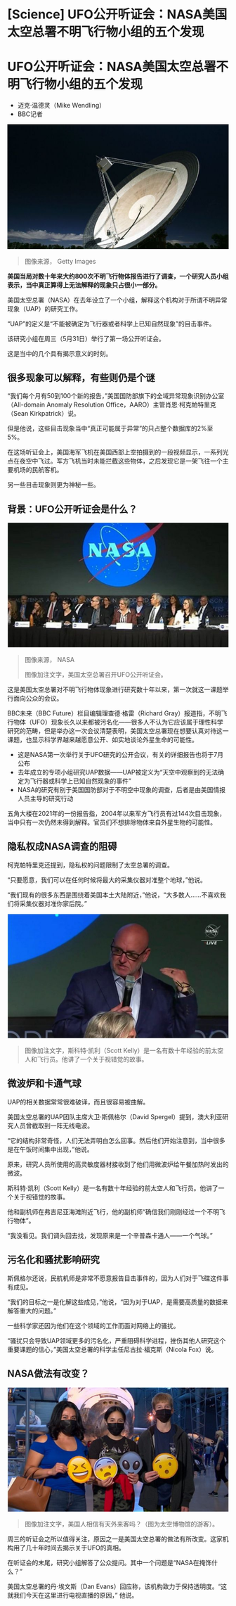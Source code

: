 # [Science] UFO公开听证会：NASA美国太空总署不明飞行物小组的五个发现

#  UFO公开听证会：NASA美国太空总署不明飞行物小组的五个发现

  * 迈克·温德灵（Mike Wendling） 
  * BBC记者 


![太空碟](_129872124_gettyimages-72276225.jpg)

> 图像来源，  Getty Images

**美国当局对数十年来大约800次不明飞行物体报告进行了调查，一个研究人员小组表示，当中真正算得上无法解释的现象只占很小一部分。**

美国太空总署（NASA）在去年设立了一个小组，解释这个机构对于所谓不明异常现象（UAP）的研究工作。

“UAP”的定义是“不能被确定为飞行器或者科学上已知自然现象”的目击事件。

该研究小组在周三（5月31日）举行了第一场公开听证会。

这是当中的几个具有揭示意义的时刻。

##  很多现象可以解释，有些则仍是个谜

“我们每个月有50到100个新的报告，”美国国防部旗下的全域异常现象识别办公室（All-domain Anomaly Resolution Office，AARO）主管肖恩·柯克帕特里克（Sean Kirkpatrick）说。

但是他说，这些目击现象当中“真正可能属于异常”的只占整个数据库的2%至5%。

在这场听证会上，美国海军飞机在美国西部上空拍摄到的一段视频显示，一系列光点在夜空中飞过。军方飞机当时未能拦截这些物体，之后发现它是一架飞往一个主要机场的民航客机。

另一些目击现象则更为神秘一些。

##  背景：UFO公开听证会是什么？

![美国太空总署召开UFO公开听证会。](_129951340_nasa.jpg)

> 图像来源，  NASA
>
> 图像加注文字，美国太空总署召开UFO公开听证会。

这是美国太空总署对不明飞行物体现象进行研究数十年以来，第一次就这一课题举行面向公众的会议。

BBC未来（BBC Future）栏目编辑理查德·格雷（Richard Gray）报道指，不明飞行物体（UFO）现象长久以来都被污名化——很多人不认为它应该属于理性科学研究的范畴，但是举办这一次会议清楚表明，美国太空总署现在想要认真对待这一课题，也显示科学界越来越愿意公开、如实地谈论外星生命的可能性。

  * 这是NASA第一次举行关于UFO研究的公开会议，有关的详细报告也将于7月公布 
  * 去年成立的专项小组研究UAP数据——UAP被定义为“天空中观察到的无法确定为飞行器或科学上已知自然现象的事件” 
  * NASA的研究有别于美国国防部对于不明空中现象的调查，后者是由美国情报人员主导的研究行动 

五角大楼在2021年的一份报告指，2004年以来军方飞行员有过144次目击现象，当中只有一次仍然未得到解释。官员们不想排除物体来自外星生物的可能性。

##  隐私权成NASA调查的阻碍

柯克帕特里克还提到，隐私权的问题限制了太空总署的调查。

“只要愿意，我们可以在任何时候将最大的采集仪器对准整个地球，”他说。

“我们现有的很多东西是围绕着美国本土大陆附近，”他说，“大多数人……不喜欢我们将采集仪器对准你家后院。”

![科特·凯利 \(ScottKelly\)](_129951332_p0frj7v1.jpg)

> 图像加注文字，斯科特·凯利（Scott Kelly）是一名有数十年经验的前太空人和飞行员。他讲了一个关于视错觉的故事。

##  微波炉和卡通气球

UAP的相关数据常常很难破译，而且很容易被曲解。

美国太空总署的UAP团队主席大卫·斯佩格尔（David Spergel）提到，澳大利亚研究人员曾截取到一阵无线电波。

“它的结构非常奇怪，人们无法弄明白怎么回事。然后他们开始注意到，当中很多是在午饭时间集中出现，”他说。

原来，研究人员所使用的高灵敏度器材接收到了他们用微波炉给午餐加热时发出的微波。

斯科特·凯利（Scott Kelly）是一名有数十年经验的前太空人和飞行员。他讲了一个关于视错觉的故事。

他和副机师在弗吉尼亚海滩附近飞行，他的副机师“确信我们刚刚经过一个不明飞行物体”。

“我没看见。我们调头回去找，发现原来是一个辛普森卡通人——一个气球。”

##  污名化和骚扰影响研究

斯佩格尔还说，民航机师是非常不愿意报告目击事件的，因为人们对于飞碟这件事有成见。

“我们的目标之一是化解这些成见，”他说，“因为对于UAP，是需要高质量的数据来解答重大的问题。”

一些科学家还因为他们在这个领域的工作而面对网络上的骚扰。

“骚扰只会导致UAP领域更多的污名化，严重阻碍科学进程，挫伤其他人研究这个重要课题的信心，”美国太空总署的科学主任尼古拉·福克斯（Nicola Fox）说。

##  NASA做法有改变？

![太空博物馆的游客](_129951335_p09ml2kz.jpg)

> 图像加注文字，美国人相信有天外来客吗？（图为太空博物馆的游客）。

周三的听证会之所以值得关注，原因之一是美国太空总署的做法有所改变。这家机构用了几十年时间去揭示关于UFO的真相。

在听证会的末尾，研究小组解答了公众提问。其中一个问题是“NASA在掩饰什么？”

美国太空总署的丹·埃文斯（Dan Evans）回应称，该机构致力于保持透明度。“这就我们今天在这里进行电视直播的原因，” 他说。


